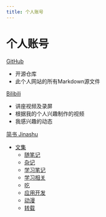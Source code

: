 ```yaml
---
title: 个人账号
---
```


# 个人账号

[GitHub](https://github.com/Yang-Xijie) 

* 开源仓库
* 此个人网站的所有Markdown源文件

[Bilibili](https://space.bilibili.com/24502827)

* 讲座视频及录屏
* 根据我的个人兴趣制作的视频
* 我感兴趣的动态

[简书 Jinashu](https://www.jianshu.com/u/76b034c9f995)

* [文集](https://www.jianshu.com/u/76b034c9f995)
    * [随笔记](https://www.jianshu.com/nb/46310605)
    * [杂记](https://www.jianshu.com/nb/43089559)
    * [学习笔记](https://www.jianshu.com/nb/51920861)
    * [学习相关](https://www.jianshu.com/nb/51920861)
    * [吃](https://www.jianshu.com/nb/51813647)
    * [应用开发](https://www.jianshu.com/nb/51963977)
    * [动漫](https://www.jianshu.com/nb/46310214)
    * [转载](https://www.jianshu.com/nb/46983940)
